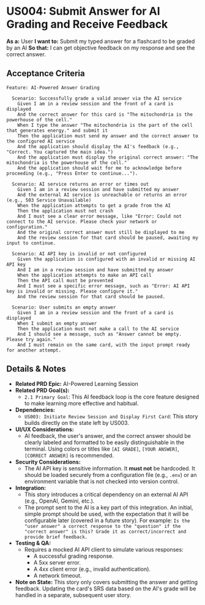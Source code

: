 # US004: Submit Answer for AI Grading and Receive Feedback

**As a:** User
**I want to:** Submit my typed answer for a flashcard to be graded by an AI
**So that:** I can get objective feedback on my response and see the correct answer.

## Acceptance Criteria

```gherkin
Feature: AI-Powered Answer Grading

  Scenario: Successfully grade a valid answer via the AI service
    Given I am in a review session and the front of a card is displayed
    And the correct answer for this card is "The mitochondria is the powerhouse of the cell."
    When I type the answer "The mitochondria is the part of the cell that generates energy." and submit it
    Then the application must send my answer and the correct answer to the configured AI service
    And the application should display the AI's feedback (e.g., "Correct. You captured the main idea.")
    And the application must display the original correct answer: "The mitochondria is the powerhouse of the cell."
    And the application should wait for me to acknowledge before proceeding (e.g., "Press Enter to continue...").

  Scenario: AI service returns an error or times out
    Given I am in a review session and have submitted my answer
    And the external AI service is unreachable or returns an error (e.g., 503 Service Unavailable)
    When the application attempts to get a grade from the AI
    Then the application must not crash
    And I must see a clear error message, like "Error: Could not connect to the AI service. Please check your network or configuration."
    And the original correct answer must still be displayed to me
    And the review session for that card should be paused, awaiting my input to continue.

  Scenario: AI API key is invalid or not configured
    Given the application is configured with an invalid or missing AI API key
    And I am in a review session and have submitted my answer
    When the application attempts to make an API call
    Then the API call must be prevented
    And I must see a specific error message, such as "Error: AI API key is invalid or missing. Please configure it."
    And the review session for that card should be paused.

  Scenario: User submits an empty answer
    Given I am in a review session and the front of a card is displayed
    When I submit an empty answer
    Then the application must not make a call to the AI service
    And I should see a message, such as "Answer cannot be empty. Please try again."
    And I must remain on the same card, with the input prompt ready for another attempt.
```

## Details & Notes

*   **Related PRD Epic:** AI-Powered Learning Session
*   **Related PRD Goal(s):**
    *   `2.1 Primary Goal`: This AI feedback loop is the core feature designed to make learning more effective and habitual.
*   **Dependencies:**
    *   `US003: Initiate Review Session and Display First Card`: This story builds directly on the state left by US003.
*   **UI/UX Considerations:**
    *   AI feedback, the user's answer, and the correct answer should be clearly labeled and formatted to be easily distinguishable in the terminal. Using colors or titles like `[AI GRADE]`, `[YOUR ANSWER]`, `[CORRECT ANSWER]` is recommended.
*   **Security Considerations:**
    *   The AI API key is sensitive information. It **must not** be hardcoded. It should be loaded securely from a configuration file (e.g., `.env`) or an environment variable that is not checked into version control.
*   **Integration:**
    *   This story introduces a critical dependency on an external AI API (e.g., OpenAI, Gemini, etc.).
    *   The prompt sent to the AI is a key part of this integration. An initial, simple prompt should be used, with the expectation that it will be configurable later (covered in a future story). For example: `Is the "user answer" a correct response to the "question" if the "correct answer" is this? Grade it as correct/incorrect and provide brief feedback.`
*   **Testing & QA:**
    *   Requires a mocked AI API client to simulate various responses:
        *   A successful grading response.
        *   A 5xx server error.
        *   A 4xx client error (e.g., invalid authentication).
        *   A network timeout.
*   **Note on State:** This story only covers submitting the answer and getting feedback. Updating the card's SRS data based on the AI's grade will be handled in a separate, subsequent user story.